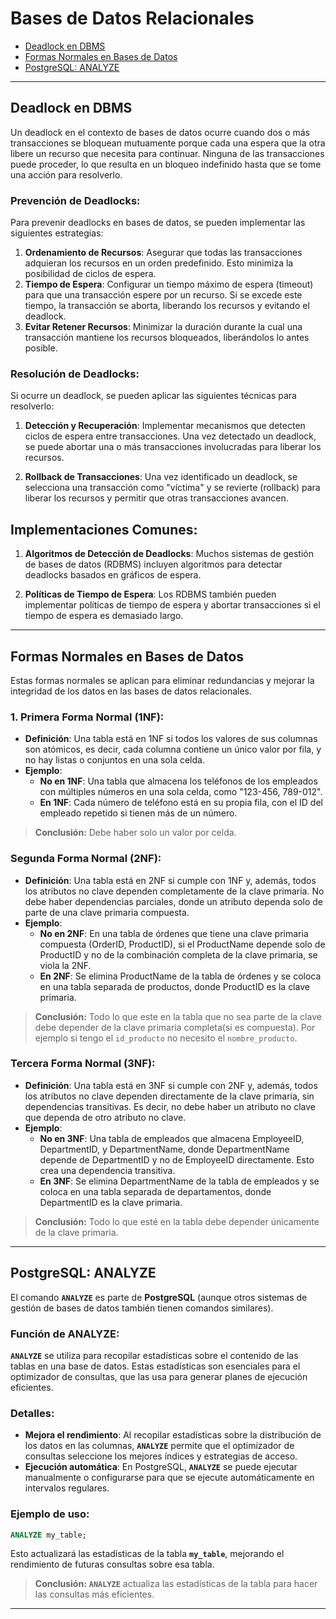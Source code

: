 # Bases de Datos Relacionales

- [Deadlock en DBMS](#deadlock-en-dbms)
- [Formas Normales en Bases de Datos](#formas-normales-en-bases-de-datos)
- [PostgreSQL: ANALYZE](#postgresql-analyze)

--------------------------------------------------------------------------------

## Deadlock en DBMS
Un deadlock en el contexto de bases de datos ocurre cuando dos o más
transacciones se bloquean mutuamente porque cada una espera que la otra libere
un recurso que necesita para continuar. Ninguna de las transacciones puede
proceder, lo que resulta en un bloqueo indefinido hasta que se tome una acción
para resolverlo.

### Prevención de Deadlocks:
Para prevenir deadlocks en bases de datos, se pueden implementar las siguientes
estrategias:
1. **Ordenamiento de Recursos**: Asegurar que todas las transacciones adquieran
   los recursos en un orden predefinido. Esto minimiza la posibilidad de ciclos
   de espera.
2. **Tiempo de Espera**: Configurar un tiempo máximo de espera (timeout) para
   que una transacción espere por un recurso. Si se excede este tiempo, la
   transacción se aborta, liberando los recursos y evitando el deadlock.
3. **Evitar Retener Recursos**: Minimizar la duración durante la cual una
   transacción mantiene los recursos bloqueados, liberándolos lo antes posible.

### Resolución de Deadlocks:
Si ocurre un deadlock, se pueden aplicar las siguientes técnicas para resolverlo:
1. **Detección y Recuperación**: Implementar mecanismos que detecten ciclos de
   espera entre transacciones. Una vez detectado un deadlock, se puede abortar
   una o más transacciones involucradas para liberar los recursos.

2. **Rollback de Transacciones**: Una vez identificado un deadlock, se
   selecciona una transacción como "víctima" y se revierte (rollback) para
   liberar los recursos y permitir que otras transacciones avancen.

## Implementaciones Comunes:
1. **Algoritmos de Detección de Deadlocks**: Muchos sistemas de gestión de bases
   de datos (RDBMS) incluyen algoritmos para detectar deadlocks basados en
   gráficos de espera.

2. **Políticas de Tiempo de Espera**: Los RDBMS también pueden implementar
   políticas de tiempo de espera y abortar transacciones si el tiempo de espera
   es demasiado largo.

--------------------------------------------------------------------------------

## Formas Normales en Bases de Datos

Estas formas normales se aplican para eliminar redundancias y mejorar la
integridad de los datos en las bases de datos relacionales.

### 1. Primera Forma Normal (1NF):
* **Definición**: Una tabla está en 1NF si todos los valores de sus columnas son
  atómicos, es decir, cada columna contiene un único valor por fila, y no hay
  listas o conjuntos en una sola celda.
* **Ejemplo**:
  * **No en 1NF**: Una tabla que almacena los teléfonos de los empleados con
    múltiples números en una sola celda, como "123-456, 789-012".
  * **En 1NF**: Cada número de teléfono está en su propia fila, con el ID del
    empleado repetido si tienen más de un número.
> **Conclusión:** Debe haber solo un valor por celda.


### Segunda Forma Normal (2NF):
* **Definición**: Una tabla está en 2NF si cumple con 1NF y, además, todos los
  atributos no clave dependen completamente de la clave primaria. No debe haber
  dependencias parciales, donde un atributo dependa solo de parte de una clave
  primaria compuesta.
* **Ejemplo**:
  * **No en 2NF**: En una tabla de órdenes que tiene una clave primaria compuesta
    (OrderID, ProductID), si el ProductName depende solo de ProductID y no de la
    combinación completa de la clave primaria, se viola la 2NF.
  * **En 2NF**: Se elimina ProductName de la tabla de órdenes y se coloca en una
    tabla separada de productos, donde ProductID es la clave primaria.
> **Conclusión:** Todo lo que este en la tabla que no sea parte de la clave debe
> depender de la clave primaria completa(si es compuesta). Por ejemplo si tengo
> el `id_producto` no necesito el `nombre_producto`.

### Tercera Forma Normal (3NF):
* **Definición**: Una tabla está en 3NF si cumple con 2NF y, además, todos los
  atributos no clave dependen directamente de la clave primaria, sin
  dependencias transitivas. Es decir, no debe haber un atributo no clave que
  dependa de otro atributo no clave.
* **Ejemplo**:
  * **No en 3NF**: Una tabla de empleados que almacena EmployeeID, DepartmentID,
    y DepartmentName, donde DepartmentName depende de DepartmentID y no de 
    EmployeeID directamente. Esto crea una dependencia transitiva.
  * **En 3NF**: Se elimina DepartmentName de la tabla de empleados y se coloca
    en una tabla separada de departamentos, donde DepartmentID es la clave
    primaria.
> **Conclusión:** Todo lo que esté en la tabla debe depender únicamente de la 
> clave primaria.

--------------------------------------------------------------------------------

## PostgreSQL: ANALYZE

El comando **`ANALYZE`** es parte de **PostgreSQL** (aunque otros sistemas de gestión
de bases de datos también tienen comandos similares).

### Función de ANALYZE:
**`ANALYZE`** se utiliza para recopilar estadísticas sobre el contenido de las
tablas en una base de datos. Estas estadísticas son esenciales para el optimizador
de consultas, que las usa para generar planes de ejecución eficientes.

### Detalles:
* **Mejora el rendimiento**: Al recopilar estadísticas sobre la distribución de los
  datos en las columnas, **`ANALYZE`** permite que el optimizador de consultas
  seleccione los mejores índices y estrategias de acceso.
* **Ejecución automática**: En PostgreSQL, **`ANALYZE`** se puede ejecutar
  manualmente o configurarse para que se ejecute automáticamente en intervalos
  regulares.

### Ejemplo de uso:
```sql
ANALYZE my_table;
```
Esto actualizará las estadísticas de la tabla **`my_table`**, mejorando el rendimiento
de futuras consultas sobre esa tabla.
> **Conclusión:** **`ANALYZE`** actualiza las estadísticas de la tabla para hacer las
> consultas más eficientes.

--------------------------------------------------------------------------------


